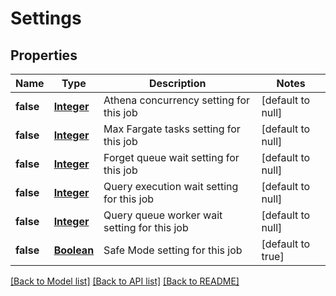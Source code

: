 # Settings
## Properties

Name | Type | Description | Notes
------------ | ------------- | ------------- | -------------
**false** | [**Integer**](integer.md) | Athena concurrency setting for this job | [default to null]
**false** | [**Integer**](integer.md) | Max Fargate tasks setting for this job | [default to null]
**false** | [**Integer**](integer.md) | Forget queue wait setting for this job | [default to null]
**false** | [**Integer**](integer.md) | Query execution wait setting for this job | [default to null]
**false** | [**Integer**](integer.md) | Query queue worker wait setting for this job | [default to null]
**false** | [**Boolean**](boolean.md) | Safe Mode setting for this job | [default to true]

[[Back to Model list]](../README.md#documentation-for-models) [[Back to API list]](../README.md#documentation-for-api-endpoints) [[Back to README]](../README.md)

